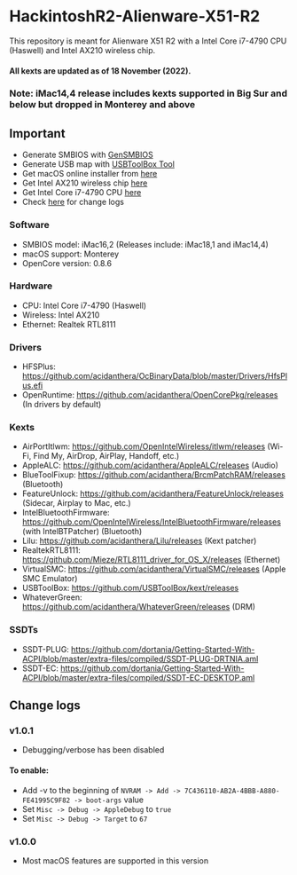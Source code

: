 # HackintoshR2-Alienware-X51-R2

This repository is meant for Alienware X51 R2 with a Intel Core i7-4790 CPU (Haswell) and Intel AX210 wireless chip.

#### All kexts are updated as of 18 November (2022).

### Note: iMac14,4 release includes kexts supported in Big Sur and below but dropped in Monterey and above

## Important
- Generate SMBIOS with [GenSMBIOS](https://github.com/corpnewt/GenSMBIOS)
- Generate USB map with [USBToolBox Tool](https://github.com/USBToolBox/tool/releases)
- Get macOS online installer from [here](https://dortania.github.io/OpenCore-Install-Guide/installer-guide)
- Get Intel AX210 wireless chip [here](https://www.newegg.com/fenvi-wi-fi6e-mpe-axe3000h-mini-pcie/p/0XM-00JK-000A9)
- Get Intel Core i7-4790 CPU [here](https://www.newegg.com/intel-core-i7-4th-gen-core-i7-4790/p/N82E16819116987)
- Check [here](#change-logs) for change logs

### Software
- SMBIOS model: iMac16,2 (Releases include: iMac18,1 and iMac14,4)
- macOS support: Monterey
- OpenCore version: 0.8.6

### Hardware
- CPU: Intel Core i7-4790 (Haswell)
- Wireless: Intel AX210
- Ethernet: Realtek RTL8111

### Drivers
- HFSPlus: https://github.com/acidanthera/OcBinaryData/blob/master/Drivers/HfsPlus.efi
- OpenRuntime: https://github.com/acidanthera/OpenCorePkg/releases (In drivers by default)

### Kexts
- AirPortItlwm: https://github.com/OpenIntelWireless/itlwm/releases (Wi-Fi, Find My, AirDrop, AirPlay, Handoff, etc.)
- AppleALC: https://github.com/acidanthera/AppleALC/releases (Audio)
- BlueToolFixup: https://github.com/acidanthera/BrcmPatchRAM/releases (Bluetooth)
- FeatureUnlock: https://github.com/acidanthera/FeatureUnlock/releases (Sidecar, Airplay to Mac, etc.)
- IntelBluetoothFirmware: https://github.com/OpenIntelWireless/IntelBluetoothFirmware/releases (with IntelBTPatcher) (Bluetooth)
- Lilu: https://github.com/acidanthera/Lilu/releases (Kext patcher)
- RealtekRTL8111: https://github.com/Mieze/RTL8111_driver_for_OS_X/releases (Ethernet)
- VirtualSMC: https://github.com/acidanthera/VirtualSMC/releases (Apple SMC Emulator)
- USBToolBox: https://github.com/USBToolBox/kext/releases
- WhateverGreen: https://github.com/acidanthera/WhateverGreen/releases (DRM)

### SSDTs
- SSDT-PLUG: https://github.com/dortania/Getting-Started-With-ACPI/blob/master/extra-files/compiled/SSDT-PLUG-DRTNIA.aml
- SSDT-EC: https://github.com/dortania/Getting-Started-With-ACPI/blob/master/extra-files/compiled/SSDT-EC-DESKTOP.aml

## Change logs

### v1.0.1
- Debugging/verbose has been disabled

#### To enable:
- Add -v to the beginning of `NVRAM -> Add -> 7C436110-AB2A-4BBB-A880-FE41995C9F82 -> boot-args` value
- Set `Misc -> Debug -> AppleDebug` to `true`
- Set `Misc -> Debug -> Target` to `67`

### v1.0.0
- Most macOS features are supported in this version
